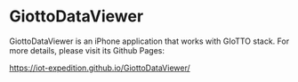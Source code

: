 # GiottoDataViewer
GiottoDataViewer is an iPhone application that works with GIoTTO stack.
For more details, please visit its Github Pages:

https://iot-expedition.github.io/GiottoDataViewer/
